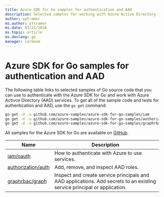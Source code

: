 ```yaml
---
title: Azure SDK for Go samples for authentication and AAD 
description: Selected samples for working with Azure Active Directory (AAD) and authentication from the Azure SDK for Go.
author: sptramer
ms.author: sttramer
ms.date: 03/21/2018
ms.topic: article
ms.devlang: go
manager: carmonm
---
```


# Azure SDK for Go samples for authentication and AAD

The following table links to selected samples of Go source code that you can use to authenticate with the Azure SDK for Go and work with Azure Activce Directory (AAD) services. To get all of the sample code and tests for authentication and AAD, use the `go get` command:

```bash
go get -d -u github.com/azure-samples/azure-sdk-for-go-samples/iam
go get -d -u github.com/azure-samples/azure-sdk-for-go-samples/authorization
go get -d -u github.com/azure-samples/azure-sdk-for-go-samples/graphrbac
```

All samples for the Azure SDK for Go are available on [GitHub](https://github.com/Azure-Samples/azure-sdk-for-go-samples).

| Name | Description |
|------|-------------|
| [iam/oauth](https://github.com/Azure-Samples/azure-sdk-for-go-samples/blob/master/iam/oauth.go) | How to authenticate with Azure to use services. |
| [authorization/auth](https://github.com/Azure-Samples/azure-sdk-for-go-samples/blob/master/authorization/auth.go) | Add, remove, and inspect AAD roles. |
| [graphrbac/graph](https://github.com/Azure-Samples/azure-sdk-for-go-samples/blob/master/graphrbac/graph.go) | Inspect and create service principals and AAD applications. Add secrets to an existing service principal or application. |
